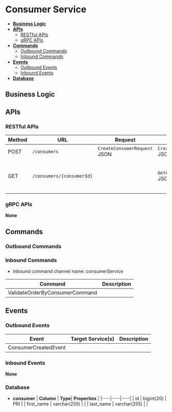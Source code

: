 # Consumer Service

- [**Business Logic**](#business-logic)
- [**APIs**](#apis)
   - [RESTful APIs](#restful-apis)
   - [gRPC APIs](#grpc-apis)
- [**Commands**](#commands)
   - [Outbound Commands](#outbound-commands)
   - [Inbound Commands](#inbound-commands)
- [**Events**](#events)
   - [Outbound Events](#outbound-events)
   - [Inbound Events](#inbound-events)
- [**Database**](#database)

## Business Logic

## APIs
### RESTful APIs
| Method | URL | Request | Response | Description | 
|----|----|----|----|----|
| POST | `/consumers` | `CreateConsumerRequest` JSON | `CreateConsumerResponse` JSON | Add a new consumer. |
| GET | `/consumers/{consumerId}` | | `GetConsumerResponse` JSON | Get a consumer by consumer ID. |

### gRPC APIs
**None**

## Commands
### Outbound Commands
### Inbound Commands
- Inbound command channel name: consumerService

| Command | Description |
|----|----|
| ValidateOrderByConsumerCommand | |

## Events
### Outbound Events
| Event | Target Service(s) | Description |
|----|----|----|
| ConsumerCreatedEvent | | |

### Inbound Events
**None**

### Database
- **consumer**
  | **Column** | **Type**| **Properties** |
  |----|----|----|
  | id | bigint(20) | PRI | 
  | first_name | varchar(255) | | 
  | last_name | varchar(255) | | 
